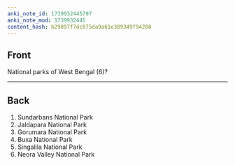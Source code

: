 ```yaml
---
anki_note_id: 1739932445797
anki_note_mod: 1739932445
content_hash: b29897f7dc075da9a61e389349f94288
---
```


## Front

National parks of West Bengal (6)?

<hr/>

## Back

1. Sundarbans National Park  
2. Jaldapara National Park  
3. Gorumara National Park  
4. Buxa National Park  
5. Singalila National Park  
6. Neora Valley National Park